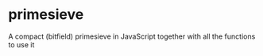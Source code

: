 primesieve
==========

A compact (bitfield) primesieve in JavaScript together with all the functions to use it
